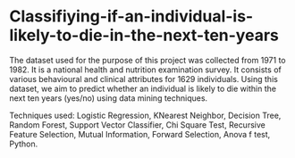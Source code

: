 # Classifiying-if-an-individual-is-likely-to-die-in-the-next-ten-years

The dataset used for the purpose of this project was collected from 1971 to 1982. It is a national health and nutrition examination survey. It consists of various behavioural and clinical attributes for 1629 individuals. Using this dataset, we aim to predict whether an individual is likely to die within the next ten years (yes/no) using data mining techniques.

Techniques used: Logistic Regression, KNearest Neighbor, Decision Tree, Random Forest, Support Vector Classifier, Chi Square Test, Recursive Feature Selection, Mutual Information, Forward Selection, Anova f test, Python.
